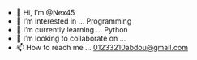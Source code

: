 - 👋 Hi, I’m @Nex45
- 👀 I’m interested in ... Programming
- 🌱 I’m currently learning ... Python
- 💞️ I’m looking to collaborate on ... 
- 📫 How to reach me ... 01233210abdou@gmail.com

<!---
Nex45/Nex45 is a ✨ special ✨ repository because its `README.md` (this file) appears on your GitHub profile.
You can click the Preview link to take a look at your changes.
--->
